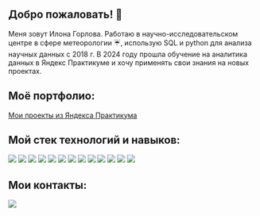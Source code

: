 ## Добро пожаловать! 👋

<!--
**ilonagorlova/ilonagorlova** is a ✨ _special_ ✨ repository because its `README.md` (this file) appears on your GitHub profile.

Here are some ideas to get you started:

- 🔭 I’m currently working on ...
- 🌱 I’m currently learning ...
- 👯 I’m looking to collaborate on ...
- 🤔 I’m looking for help with ...
- 💬 Ask me about ...
- 📫 How to reach me: ...
- 😄 Pronouns: ...
- ⚡ Fun fact: ...
-->
Меня зовут Илона Горлова. Работаю в научно-исследовательском центре в сфере метеорологии ☔, использую SQL и python для анализа научных данных с 2018 г. В 2024 году прошла обучение на аналитика данных в Яндекс Практикуме и хочу применять свои знания на новых проектах.

## Моё портфолио:
[Мои проекты из Яндекса Практикума](https://github.com/ilonagorlova/Portfolio-Yandex-Practicum/tree/main)

## Мой стек технологий и навыков:
<!--
<img src="https://img.shields.io/badge/python-%233776AB?style=for-the-badge&logo=python&logoColor=yellow" />
-->
<img src="https://img.shields.io/badge/SQL-EE7700" /> <img src="https://img.shields.io/badge/PostgreSQL-336791" /> <img src="https://img.shields.io/badge/pgAdmin-336791" /> <img src="https://img.shields.io/badge/DBeaver-8B4513" /> <img src="https://img.shields.io/badge/python-%233776AB" /> <img src="https://img.shields.io/badge/pandas-%233776AB" /> <img src="https://img.shields.io/badge/seaborn-%233776AB" /> <img src="https://img.shields.io/badge/plotly-%233776AB" /> <img src="https://img.shields.io/badge/scipy-%233776AB" /> <img src="https://img.shields.io/badge/Tableau-%233776AB" />
<img src="https://img.shields.io/badge/QGIS-32CD32" /> <img src="https://img.shields.io/badge/MS Excel-04713a" /> <img src="https://img.shields.io/badge/Linux-FFD700" />

## Мои контакты:
[<img src="https://img.shields.io/badge/telegram-1E90FF?style=for-the-badge&logo=telegram&logoColor=white"/>](https://t.me/ilonagorlova/)
